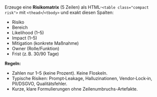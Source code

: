 
Erzeuge eine **Risikomatrix** (5 Zeilen) als HTML-`<table class="compact risk">` mit `<thead>`/`<tbody>` und exakt diesen Spalten:
- Risiko
- Bereich
- Likelihood (1–5)
- Impact (1–5)
- Mitigation (konkrete Maßnahme)
- Owner (Rolle/Funktion)
- Frist (z. B. 30/90 Tage)

**Regeln:**
- Zahlen nur 1–5 (keine Prozent). Keine Floskeln.
- Typische Risiken: Prompt‑Leakage, Halluzinationen, Vendor‑Lock‑in, PII/DSGVO, Qualitätsfehler.
- Kurze, klare Formulierungen ohne Zeilenumbruchs-Artefakte.
